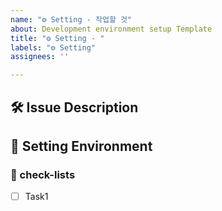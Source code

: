 ```yaml
---
name: "⚙️ Setting - 작업할 것"
about: Development environment setup Template
title: "⚙️ Setting - "
labels: "⚙️ Setting"
assignees: ''

---
```


## 🛠️ Issue Description
[//]: # (해당 이슈에 대한 설명을 작성해주세요.)

## 💭 Setting Environment
[//]: # (세팅한 환경이 무엇인지, 어떤 방법으로 세팅할 예정인지 작성해주세요.)

### 📝 check-lists
[//]: # (업무 체크리스트를 작성해주세요.)
- [ ] Task1

